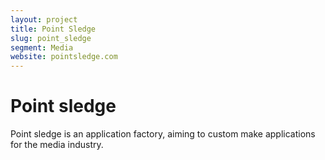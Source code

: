 ```yaml
---
layout: project
title: Point Sledge
slug: point_sledge
segment: Media
website: pointsledge.com
---
```


# Point sledge

Point sledge is an application factory, aiming to custom make
applications for the media industry.